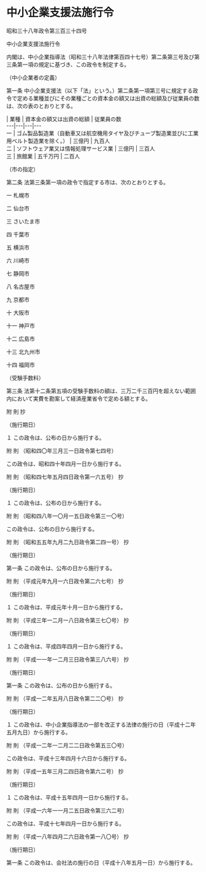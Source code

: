 # 中小企業支援法施行令

昭和三十八年政令第三百三十四号

中小企業支援法施行令

内閣は、中小企業指導法（昭和三十八年法律第百四十七号）第二条第三号及び第三条第一項の規定に基づき、この政令を制定する。

（中小企業者の定義）

第一条 中小企業支援法（以下「法」という。）第二条第一項第三号に規定する政令で定める業種並びにその業種ごとの資本金の額又は出資の総額及び従業員の数は、次の表のとおりとする。

| 業種 | 資本金の額又は出資の総額 | 従業員の数  
---|---|---|---  
一 | ゴム製品製造業（自動車又は航空機用タイヤ及びチューブ製造業並びに工業用ベルト製造業を除く。） | 三億円 | 九百人  
二 | ソフトウェア業又は情報処理サービス業 | 三億円 | 三百人  
三 | 旅館業 | 五千万円 | 二百人  
  
（市の指定）

第二条 法第三条第一項の政令で指定する市は、次のとおりとする。

一 札幌市

二 仙台市

三 さいたま市

四 千葉市

五 横浜市

六 川崎市

七 静岡市

八 名古屋市

九 京都市

十 大阪市

十一 神戸市

十二 広島市

十三 北九州市

十四 福岡市

（受験手数料）

第三条 法第十二条第五項の受験手数料の額は、三万二千三百円を超えない範囲内において実費を勘案して経済産業省令で定める額とする。

附 則 抄

（施行期日）

１ この政令は、公布の日から施行する。

附 則 （昭和四〇年三月三一日政令第七四号）

この政令は、昭和四十年四月一日から施行する。

附 則 （昭和四七年五月四日政令第一六五号） 抄

（施行期日）

１ この政令は、公布の日から施行する。

附 則 （昭和四八年一〇月一五日政令第三一〇号）

この政令は、公布の日から施行する。

附 則 （昭和五五年九月二九日政令第二四一号） 抄

（施行期日）

第一条 この政令は、公布の日から施行する。

附 則 （平成元年九月一六日政令第二六七号） 抄

（施行期日）

１ この政令は、平成元年十月一日から施行する。

附 則 （平成三年一二月一八日政令第三七〇号） 抄

（施行期日）

１ この政令は、平成四年四月一日から施行する。

附 則 （平成一一年一二月三日政令第三八六号） 抄

（施行期日）

第一条 この政令は、公布の日から施行する。

附 則 （平成一二年五月八日政令第二二〇号） 抄

（施行期日）

１ この政令は、中小企業指導法の一部を改正する法律の施行の日（平成十二年五月九日）から施行する。

附 則 （平成一二年一二月二二日政令第五三〇号）

この政令は、平成十三年四月十六日から施行する。

附 則 （平成一五年三月二四日政令第六二号） 抄

（施行期日）

１ この政令は、平成十五年四月一日から施行する。

附 則 （平成一六年一一月二五日政令第三六二号）

この政令は、平成十七年四月一日から施行する。

附 則 （平成一八年四月二六日政令第一八〇号） 抄

（施行期日）

第一条 この政令は、会社法の施行の日（平成十八年五月一日）から施行する。
